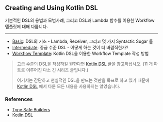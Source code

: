 ## Creating and Using Kotlin DSL

기본적인 DSL의 용법과 모범사례, 그리고 DSL과 Lambda 함수를 이용한 Workflow 템플릿에 대해 다룹니다.

---

- [Basic](basic/README.md): DSL의 기초 - Lambda, Receiver, 그리고 몇 가지 Syntactic Sugar 들
- [Intermediate](intermediate/README.md): 중급 수준 DSL - 어떻게 하는 것이 더 바람직한가?
- [Workflow Template](workflow/README.md): Kotlin DSL을 이용한 Workflow Template 작성 방법

> 고급 수준의 DSL을 작성하길 원한다면
> [Kotlin DSL](https://medium.com/kotlin-and-kotlin-for-android/kotlin-dsl-introduction-6123c43ae770)
> 글을 참고하십시오. (11 개 파트로 이루어진 다소 긴 시리즈 글입니다.)
>
> 여기서는 간단하고 현실적인 DSL을 만드는 것만을 목표로 하고 있기 때문에
> [Kotlin DSL](https://medium.com/kotlin-and-kotlin-for-android/kotlin-dsl-introduction-6123c43ae770)
> 에서 다룬 모든 내용을 사용하지는 않았습니다.

### References

- [Type Safe Builders](https://kotlinlang.org/docs/type-safe-builders.html)
- [Kotlin DSL](https://medium.com/kotlin-and-kotlin-for-android/kotlin-dsl-introduction-6123c43ae770)